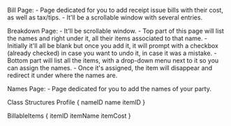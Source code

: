 Bill Page:
    - Page dedicated for you to add receipt issue bills with their cost, as well as tax/tips.
    - It'll be a scrollable window with several entries.

Breakdown Page:
    - It'll be scrollable window.
    - Top part of this page will list the names and right under it, all their items associated to that name.
        - Initially it'll all be blank but once you add it, it will prompt with a checkbox (already checked) in case you want to undo it, in case it was a mistake.
    - Bottom part will list all the items, with a drop-down menu next to it so you can assign the names.
        - Once it's assigned, the item will disappear and redirect it under where the names are.

Names Page:
    - Page dedicated for you to add the names of your party.


Class Structures
Profile {
    nameID
    name
    itemID
}

BillableItems {
    itemID
    itemName
    itemCost
}
